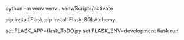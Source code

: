 python -m venv venv
. venv/Scripts/activate

pip install Flask
pip install Flask-SQLAlchemy

set FLASK_APP=flask_ToDO.py
set FLASK_ENV=development
flask run